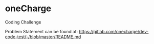 # oneCharge
Coding Challenge

Problem Statement can be found at: https://gitlab.com/onecharge/dev-code-test/-/blob/master/README.md

